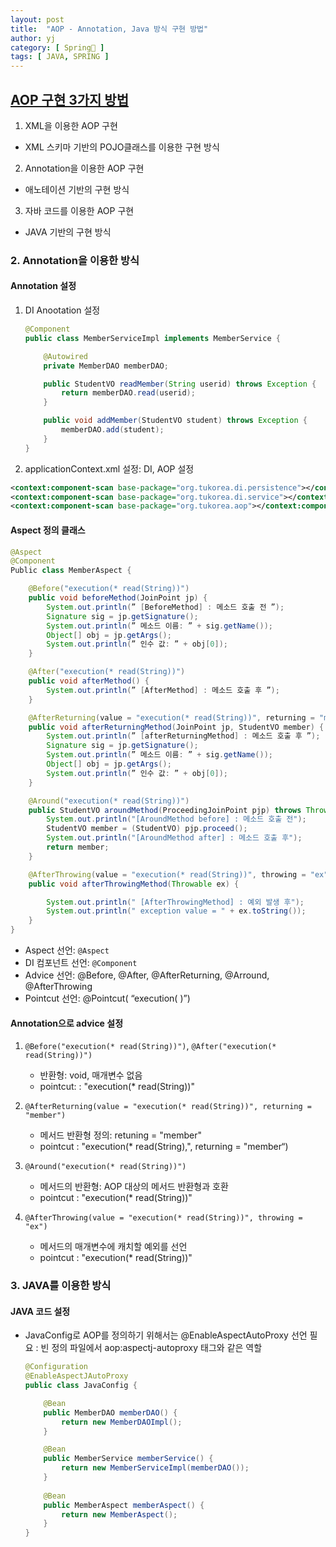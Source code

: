 ```yaml
---
layout: post
title:  "AOP - Annotation, Java 방식 구현 방법"
author: yj
category: [ Spring🌱 ]
tags: [ JAVA, SPRING ]
---
```



## <a href="#">AOP 구현 3가지 방법</a>

1. XML을 이용한 AOP 구현
- XML 스키마 기반의 POJO클래스를 이용한 구현 방식

2. Annotation을 이용한 AOP 구현
- 애노테이션 기반의 구현 방식

3. 자바 코드를 이용한 AOP 구현
- JAVA 기반의 구현 방식

### 2. Annotation을 이용한 방식

#### Annotation 설정

1. DI Anootation 설정
    ```java
    @Component
    public class MemberServiceImpl implements MemberService {

        @Autowired
        private MemberDAO memberDAO;

        public StudentVO readMember(String userid) throws Exception {
            return memberDAO.read(userid);
        }

        public void addMember(StudentVO student) throws Exception {
            memberDAO.add(student);
        }
    }
    ```

2. applicationContext.xml 설정: DI, AOP 설정

```xml
<context:component-scan base-package="org.tukorea.di.persistence"></context:component-scan>
<context:component-scan base-package="org.tukorea.di.service"></context:component-scan>
<context:component-scan base-package="org.tukorea.aop"></context:component-scan>
```

#### Aspect 정의 클래스

```JAVA
@Aspect
@Component
Public class MemberAspect {

    @Before("execution(* read(String))")
    public void beforeMethod(JoinPoint jp) {
        System.out.println(” [BeforeMethod] : 메소드 호출 전 ”);
        Signature sig = jp.getSignature();
        System.out.println(” 메소드 이름: ” + sig.getName());
        Object[] obj = jp.getArgs();
        System.out.println(” 인수 값: ” + obj[0]);
    }

    @After("execution(* read(String))")
    public void afterMethod() {
        System.out.println(” [AfterMethod] : 메소드 호출 후 ”);
    }

    @AfterReturning(value = "execution(* read(String))", returning = "member")
    public void afterReturningMethod(JoinPoint jp, StudentVO member) {
        System.out.println(” [afterReturningMethod] : 메소드 호출 후 ”);
        Signature sig = jp.getSignature();
        System.out.println(” 메소드 이름: ” + sig.getName());
        Object[] obj = jp.getArgs();
        System.out.println(” 인수 값: ” + obj[0]);
    }

    @Around("execution(* read(String))")
    public StudentVO aroundMethod(ProceedingJoinPoint pjp) throws Throwable {
        System.out.println("[AroundMethod before] : 메소드 호출 전");
        StudentVO member = (StudentVO) pjp.proceed();
        System.out.println("[AroundMethod after] : 메소드 호출 후");
        return member;
    }

    @AfterThrowing(value = "execution(* read(String))", throwing = "ex")
    public void afterThrowingMethod(Throwable ex) {

        System.out.println(" [AfterThrowingMethod] : 예외 발생 후");
        System.out.println(" exception value = " + ex.toString());
    }
}

```

- Aspect 선언: `@Aspect`
- DI 컴포넌트 선언: `@Component`
- Advice 선언: @Before, @After, @AfterReturning, @Arround, @AfterThrowing
- Pointcut 선언: @Pointcut( “execution( )”)

#### Annotation으로 advice 설정

1.  `@Before("execution(* read(String))")`, `@After("execution(* read(String))")`
    - 반환형: void, 매개변수 없음
    - pointcut: : "execution(* read(String))"

2. `@AfterReturning(value = "execution(* read(String))", returning = "member")`
    - 메서드 반환형 정의: retuning = "member"
    - pointcut : "execution(* read(String),", returning = "member“) 

3. `@Around("execution(* read(String))")`
    - 메서드의 반환형: AOP 대상의 메서드 반환형과 호환
    - pointcut : "execution(* read(String))"

4. `@AfterThrowing(value = "execution(* read(String))", throwing = "ex")`
    - 메서드의 매개변수에 캐치할 예외를 선언
    -  pointcut : "execution(* read(String))"

### 3. JAVA를 이용한 방식

#### JAVA 코드 설정

- JavaConfig로 AOP를 정의하기 위해서는 @EnableAspectAutoProxy 선언 필요
    : 빈 정의 파일에서 aop:aspectj-autoproxy 태그와 같은 역할


    ```java
    @Configuration
    @EnableAspectJAutoProxy
    public class JavaConfig {

        @Bean
        public MemberDAO memberDAO() {
            return new MemberDAOImpl();
        }

        @Bean
        public MemberService memberService() {
            return new MemberServiceImpl(memberDAO());
        }
        
        @Bean
        public MemberAspect memberAspect() {
            return new MemberAspect();
        }
    }
    ```